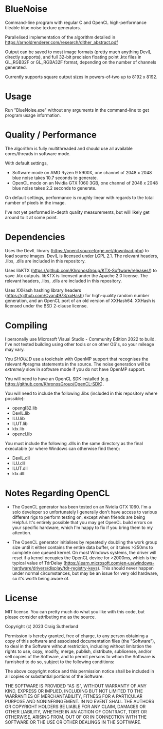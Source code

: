 BlueNoise
=========

Command-line program with regular C and OpenCL high-performance tileable blue noise texture generators.

Parallelised implementation of the algorithm detailed in https://arnoldrenderer.com/research/dither_abstract.pdf

Output can be saved to most image formats (pretty much anything DevIL directly supports), and full 32-bit precision floating point .ktx files in GL_RGB32F or GL_RGBA32F format, depending on the number of channels generated.

Currently supports square output sizes in powers-of-two up to 8192 x 8192.

Usage
=====

Run "BlueNoise.exe" without any arguments in the command-line to get program usage information.

Quality / Performance
=====================

The algorithm is fully multithreaded and should use all available cores/threads in software mode.

With default settings,

- Software mode on AMD Ryzen 9 5900X, one channel of 2048 x 2048 blue noise takes 10.7 seconds to generate.
- OpenCL mode on an Nvidia GTX 1060 3GB, one channel of 2048 x 2048 blue noise takes 2.2 seconds to generate.

On default settings, performance is roughly linear with regards to the total number of pixels in the image.

I've not yet performed in-depth quality measurements, but will likely get around to it at some point.

Dependencies
============

Uses the DevIL library (https://openil.sourceforge.net/download.php) to load source images. DevIL is licensed under LGPL 2.1. The relevant headers, .libs, .dlls are included in this repository.

Uses libKTX (https://github.com/KhronosGroup/KTX-Software/releases/) to save .ktx outputs. libKTX is licensed under the Apache 2.0 license. The relevant headers, .libs, .dlls are included in this repository.

Uses XXHash hashing library headers (https://github.com/Cyan4973/xxHash) for high-quality random number generation, and an OpenCL port of an old version of XXHash64. XXHash is licensed under the BSD 2-clause license.

Compiling
=========

I personally use Microsoft Visual Studio - Community Edition 2022 to build. I've not tested building using other tools or on other OS's, so your mileage may vary.

You _SHOULD_ use a toolchain with OpenMP support that recognises the relevant #pragma statements in the source. The noise generation will be _extremely_ slow in software mode if you do not have OpenMP support.

You will need to have an OpenCL SDK installed (e.g. https://github.com/KhronosGroup/OpenCL-SDK).

You will need to include the following .libs (included in this repository where possible):

- opengl32.lib
- DevIL.lib
- ILU.lib
- ILUT.lib
- ktx.lib
- opencl.lib

You must include the following .dlls in the same directory as the final executable (or where Windows can otherwise find them):

- DevIL.dll
- ILU.dll
- ILUT.dll
- ktx.dll

Notes Regarding OpenCL
======================

- The OpenCL generator has been tested on an Nvidia GTX 1060. I'm a solo developer so unfortunately I generally don't have access to various different rigs to perform testing on, except when friends are being Helpful. It's entirely possible that you may get OpenCL build errors on your specific hardware, which I'm happy to fix if you bring them to my attention.

- The OpenCL generator initialises by repeatedly doubling the work group size until it either contains the entire data buffer, or it takes >250ms to complete one queued kernel. On most Windows systems, the driver will reset if a kernel occupies the OpenCL device for >2000ms, which is the typical value of TdrDelay (https://learn.microsoft.com/en-us/windows-hardware/drivers/display/tdr-registry-keys). This should never happen under normal circumstances, but may be an issue for very old hardware, so it's worth being aware of.

License
=======

MIT license. You can pretty much do what you like with this code, but please consider attributing me as the source.

Copyright (c) 2023 Craig Sutherland

Permission is hereby granted, free of charge, to any person obtaining a copy
of this software and associated documentation files (the "Software"), to deal
in the Software without restriction, including without limitation the rights
to use, copy, modify, merge, publish, distribute, sublicense, and/or sell
copies of the Software, and to permit persons to whom the Software is
furnished to do so, subject to the following conditions:

The above copyright notice and this permission notice shall be included in all
copies or substantial portions of the Software.

THE SOFTWARE IS PROVIDED "AS IS", WITHOUT WARRANTY OF ANY KIND, EXPRESS OR
IMPLIED, INCLUDING BUT NOT LIMITED TO THE WARRANTIES OF MERCHANTABILITY,
FITNESS FOR A PARTICULAR PURPOSE AND NONINFRINGEMENT. IN NO EVENT SHALL THE
AUTHORS OR COPYRIGHT HOLDERS BE LIABLE FOR ANY CLAIM, DAMAGES OR OTHER
LIABILITY, WHETHER IN AN ACTION OF CONTRACT, TORT OR OTHERWISE, ARISING FROM,
OUT OF OR IN CONNECTION WITH THE SOFTWARE OR THE USE OR OTHER DEALINGS IN THE
SOFTWARE.

